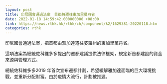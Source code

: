 ```yaml
---
layout: post
title: 印尼國會通過法案　首都將遷往東加里曼丹省
date: 2022-01-18 14:59:42.000000000 +08:00
link: https://news.rthk.hk/rthk/ch/component/k2/1629381-20220118.htm
categories: rthk
---
```


印尼國會通過法案，把首都由雅加達遷往婆羅州的東加里萬丹省。

這項法案為總統佐科維多多提出的遷都建議提供法律框架，規定新首都建設的資金來源與管理方式。 

總統佐科維多多2019 年首次宣布遷都計劃，希望緩解雅加達面臨的巨大環境挑戰，並重新分配財富。由於疫情大流行，計劃被推遲。

